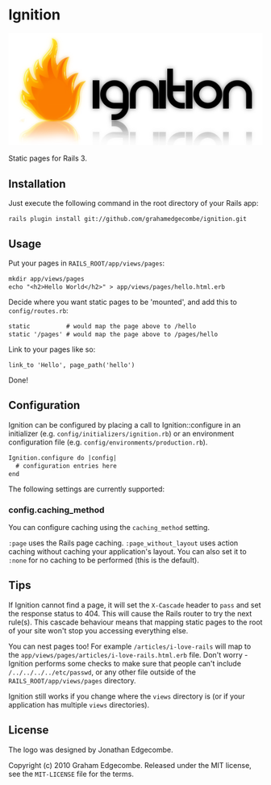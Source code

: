 # Ignition

![Ignition logo](https://github.com/grahamedgecombe/ignition/raw/master/doc/logo.png)

Static pages for Rails 3.

## Installation

Just execute the following command in the root directory of your Rails app:

    rails plugin install git://github.com/grahamedgecombe/ignition.git

## Usage

Put your pages in `RAILS_ROOT/app/views/pages`:

    mkdir app/views/pages
    echo "<h2>Hello World</h2>" > app/views/pages/hello.html.erb

Decide where you want static pages to be 'mounted', and add this to
`config/routes.rb`:

    static          # would map the page above to /hello
    static '/pages' # would map the page above to /pages/hello

Link to your pages like so:

    link_to 'Hello', page_path('hello')

Done!

## Configuration

Ignition can be configured by placing a call to Ignition::configure in an
initializer (e.g. `config/initializers/ignition.rb`) or an environment
configuration file (e.g. `config/environments/production.rb`).

    Ignition.configure do |config|
      # configuration entries here
    end

The following settings are currently supported:

### config.caching_method

You can configure caching using the `caching_method` setting.

`:page` uses the Rails page caching. `:page_without_layout` uses
action caching without caching your application's layout. You can also set it
to `:none` for no caching to be performed (this is the default).

## Tips

If Ignition cannot find a page, it will set the `X-Cascade` header to
`pass` and set the response status to 404. This will cause the Rails
router to try the next rule(s). This cascade behaviour means that mapping
static pages to the root of your site won't stop you accessing everything else.

You can nest pages too! For example `/articles/i-love-rails` will map to
the `app/views/pages/articles/i-love-rails.html.erb` file. Don't
worry - Ignition performs some checks to make sure that people can't include
`/../../../../etc/passwd`, or any other file outside of the
`RAILS_ROOT/app/views/pages` directory.

Ignition still works if you change where the `views` directory is (or if
your application has multiple `views` directories).

## License

The logo was designed by Jonathan Edgecombe.

Copyright (c) 2010 Graham Edgecombe.
Released under the MIT license, see the `MIT-LICENSE` file for the terms.
